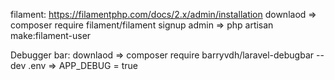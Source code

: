 filament:
    https://filamentphp.com/docs/2.x/admin/installation
    downlaod => composer require filament/filament
    signup admin => php artisan make:filament-user

Debugger bar:
    downlaod => composer require barryvdh/laravel-debugbar --dev
    .env => APP_DEBUG = true



